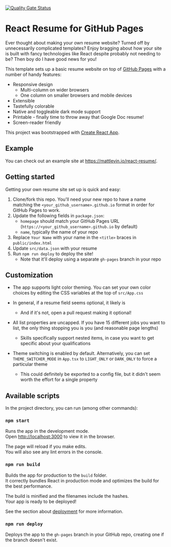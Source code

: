 [![Quality Gate Status](https://sonarcloud.io/api/project_badges/measure?project=pablif_react-resume&metric=alert_status)](https://sonarcloud.io/summary/new_code?id=pablif_react-resume)

# React Resume for GitHub Pages

Ever thought about making your own resume website? Turned off by unnecessarily complicated templates? Enjoy bragging about how your site is
built with fancy technologies like React despite probably not needing to be? Then boy do I have good news for you!

This template sets up a basic resume website on top of [GitHub Pages](https://pages.github.com/) with a number of handy features:

* Responsive design
    * Multi-column on wider browsers
    * One column on smaller browsers and mobile devices
* Extensible
* Tastefully colorable
* Native and toggleable dark mode support
* Printable - finally time to throw away that Google Doc resume!
* Screen-reader friendly

This project was bootstrapped with [Create React App](https://github.com/facebook/create-react-app).

## Example

You can check out an example site at https://mattlevin.io/react-resume/.

## Getting started

Getting your own resume site set up is quick and easy:

1. Clone/fork this repo. You'll need your new repo to have a name matching the `<your_github_username>.github.io` format 
in order for GitHub Pages to work.
2. Update the following fields in `package.json`:
    * `homepage` should match your GitHub Pages URL (`https://<your_github_username>.github.io` by default)
    * `name`, typically the name of your repo
3. Replace `Your Name` with your name in the `<title>` braces in `public/index.html` 
3. Update `src/data.json` with your resume
4. Run `npm run deploy` to deploy the site! 
    * Note that it'll deploy using a separate `gh-pages` branch in your repo

## Customization

* The app supports light color theming. You can set your own color choices 
    by editing the CSS variables at the top of `src/App.css`

* In general, if a resume field seems optional, it likely is
    * And if it's not, open a pull request making it optional!

* All list properties are uncapped. If you have 15 different jobs you want to list, 
the only thing stopping you is you (and reasonable page lengths)
    * Skills specifically support nested items, in case you want to get specific about your qualifications

* Theme switching is enabled by default. Alternatively, you can set `THEME_SWITCHER_MODE` 
    in `App.tsx` to `LIGHT_ONLY` or `DARK_ONLY` to force a particular theme
    * This could definitely be exported to a config file, but it didn't seem worth the effort
        for a single property

## Available scripts

In the project directory, you can run (among other commands):

### `npm start`

Runs the app in the development mode.\
Open [http://localhost:3000](http://localhost:3000) to view it in the browser.

The page will reload if you make edits.\
You will also see any lint errors in the console.

### `npm run build`

Builds the app for production to the `build` folder.\
It correctly bundles React in production mode and optimizes the build for the best performance.

The build is minified and the filenames include the hashes.\
Your app is ready to be deployed!

See the section about [deployment](https://facebook.github.io/create-react-app/docs/deployment) for more information.

### `npm run deploy`

Deploys the app to the `gh-pages` branch in your GitHub repo, creating one 
if the branch doesn't exist. 
